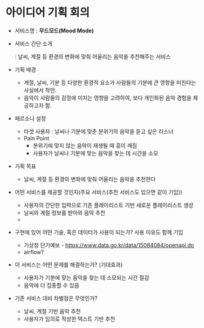 # 아이디어 기획 회의
- 서비스명 : **무드모드(Mood Mode)**
- 서비스 간단 소개
    
    : 날씨, 계절 등 환경의 변화에 맞춰 어울리는 음악을 추천해주는 서비스
    
- 기획 배경
    - 계절, 날씨, 기분 등 다양한 환경적 요소가 사람들의 기분에 큰 영향을 미친다는 사실에서 착안.
    - 음악이 사람들의 감정에 미치는 영향을 고려하여, 보다 개인화된 음악 경험을 제공하고자 함.
- 페르소나 설정
    - 타겟 사용자 : 날씨나 기분에 맞춘 분위기의 음악을 듣고 싶은 리스너
    - Pain Point
        - 분위기에 맞지 않는 음악이 재생될 때 흥이 깨짐
        - 사용자가 날씨나 기분에 맞는 음악을 찾는 데 시간을 소모
- 기획 목표
    - 날씨, 계절 등 환경의 변화에 맞춰 어울리는 음악을 추천한다
- 어떤 서비스를 제공할 것인지(주요 서비스(추천 서비스도 있으면 같이 기입))
    - 사용자의 간단한 입력으로 기존 플레이리스트 기반 새로운 플레이리스트 생성
    - 날씨와 계절 정보를 받아와 음악 추천
    - 
- 구현에 있어 어떤 기술, 혹은 데이터가 사용이 되는가? 사용 이유도 함께 기입
    - 기상청 단기예보 - https://www.data.go.kr/data/15084084/openapi.do
    - airflow?
- 이 서비스는 어떤 문제를 해결하는가? (기대효과)
    - 사용자가 기분에 맞는 음악을 찾는 데 소모되는 시간 절감
    - 음악에 더 집중할 수 있음
- 기존 서비스 대비 차별점은 무엇인가?
    - 날씨, 계절 기반 음악 추천
    - 사용자가 임의로 작성한 텍스트 기반 추천